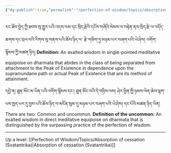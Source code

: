 ```yaml
---
{"dg-publish":true,"permalink":"/perfection-of-wisdom/topics/absorption-of-cessation-prasangika/"}
---
```


རང་ཐོབ་བྱེད་ཀྱི་ཐབས་སུ་གྱུར་པའི་འདས་ལམ་དང་སྲིད་རྩེའི་དངོས་གཞིའི་སེམས་ལ་བརྟེན་ནས་སྲིད་རྩེ་ལ་འདོད་ཆགས་དང་བྲལ་བའི་རིགས་སུ་གནས་པའི་ཆོས་ཉིད་ལ་
རྩེ་གཅིག་ཏུ་མཉམ་པར་བཞག་པའི་ཡེ་ཤེས། འགོག་སྙོམས་ཀྱི་མཚན་ཉིད།
**Definition:** An exalted wisdom in single-pointed meditative equipoise on dharmata that abides in the class of being separated from attachment to the Peak of Existence in dependence upon the supramundane path or actual Peak of Existence that are its method of attainment.

དབྱེ་ན། ཐུན་མོང་མ་ཡིན་པའི་འགོག་སྙོམས་དང༌། ཐུན་མོང་བའི་དེ་གཉིས་ལས། 
ཤེར་ཕྱིན་གྱི་ཉམས་ལེན་ཆེས་ལྷག་པས་ཁྱད་པར་དུ་བྱས་པའི་ཆོས་ཉིད་ལ་མངོན་སུམ་དུ་མཉམ་པར་བཞག་པའི་ཡེ་ཤེས། དང་པོའི་མཚན་ཉིད་ཡིན།
There are two: Common and uncommon.
**Definition of the uncommon:** An exalted wisdom in direct meditative equipoise on dharmata that is distinguished by the surpassing practice of the perfection of wisdom.

---
Up a level: [[Perfection of Wisdom/Topics/Absorption of cessation (Svatantrika)\|Absorption of cessation (Svatantrika)]]